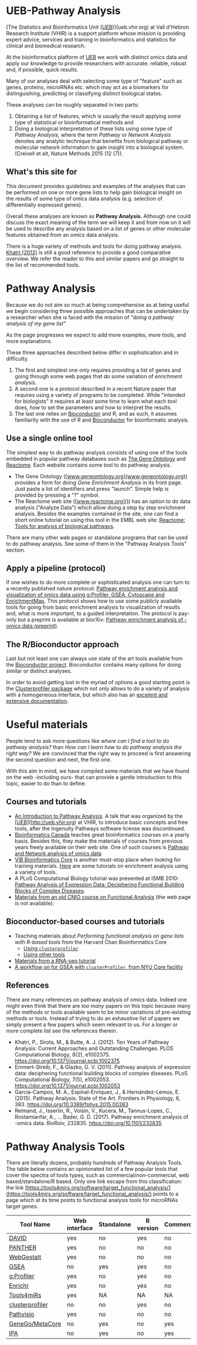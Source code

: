 # UEB-Pathway Analysis 

[The Statistics and Bioinformatics Unit ([UEB](http://ueb.vhir.org))](ueb.vhir.org)  at Vall d'Hebron Research Institute (VHIR) is a support platform whose mission is providing expert advice, services and training in bioinformatics and statistics for clinical and biomedical research.

At the bioinformatics platform of [UEB](http://ueb.vhir.org) we work with distinct omics data and apply our knowledge to provide researchers with accurate. reliable, robust and, if possible, quick results.

Many of our analyses deal with selecting some type of "feature" such as genes, proteins, microRNAs etc. which may act as a biomarkers for distinguishing, predicting or classifying distinct biological states. 

These analyses can be roughly separated in two parts: 
1. Obtaining a list of features, which is usually the result applying some type of statistical or bioinformatical methods and 
2. Doing a biological interpretation of these lists using some type of *Pathway Analysis*, where the term *Pathway* or *Network Analysis* denotes any analytic technique that benefits from biological pathway or molecular network information to gain insight into a biological system. (Creixell et alt, Nature Methods 2015 (12 (7)). 


## What's this site for

This document provides guidelines and examples of the analyses that can be performed on one or more gene lists to help gain biological insight on the results of some type of omics data analysis (e.g. selection of differentially expressed genes). 

Overall these analyses are known as **Pathway Analysis**. Although one could discuss the exact meaning of the term we will keep it and from now on it will be used to describe any analysis based on a list of genes or other molecular features obtained from an omics data analysis.

There is a huge variety of methods and tools for doing pathway analysis. [Khatri (2012)](https://journals.plos.org/ploscompbiol/article?id=10.1371/journal.pcbi.1002375) is still a good reference to provide a good comparative overview. We refer the reader to this and similar papers and go straight to the list of recommended tools.

# Pathway Analysis

Because we do not aim so much at being comprehensive as at being useful we begin considering three possible approaches that can be undertaken by a researcher when she is faced with the mission of *"doing a pathway analysis of my gene list"* 

As the page progresses we expect to add more examples, more tools, and more explanations.

These three approaches described below differ in sophistication and in difficulty. 

1. The first and simplest one only requires providing a list of genes and going through some web pages that do some variation of *enrichment analysis*. 
2. A second one is a protocol described in a recent Nature paper that requires using a variety of programs to be completed. While "intended for biologists" it requires at least some time to learn what each tool does, how to set the parameters and how to interpret the results.
3. The last one relies on [Bioconductor](http://bioconductor.org) and R, and as such, it assumes familiarity with the use of R and [Bioconductor](http://bioconductor.org) for bioinformatic analysis.

## Use a single online tool

The simplest way to do pathway analysis consists of using one of the tools embedded in popular pathway databases such as [The Gene Ontology](www.geneontology.org) and [Reactome](www.reactome.org). Each website contains some tool to do pathway analysis.

  - The Gene Ontology ([www.geneontology.org](www.geneontology.org)) provides a form for doing *Gene Enrichment Analysis* in its front page. Just paste a list of identifiers and press "launch". Simple help is provided by pressing a "?" symbol.
  - The Reactome web site ([www.reactome.org]()) has an option to do data analysis ("Analyze Data") which allow doing a step by step enrichment analysis. Besides the examples contained in the site, one can find a short online tutorial on using this tool in the EMBL web site: [Reactome: Tools for analysis of biological pathways](https://www.ebi.ac.uk/training/online/course/reactome-tools-analysis-biological-pathways).

There are many other web pages or standalone programs that can be used to do pathway analysis. See some of them in the "Pathway Analysis Tools" section.

## Apply a pipeline (protocol)

If one wishes to do more complete or sophisticated analysis one can turn to a recently published nature protocol: [Pathway enrichment analysis and visualization of omics data using g:Profiler, GSEA, Cytoscape and EnrichmentMap](https://www.nature.com/articles/s41596-018-0103-9). This protocol shows how to use some publicly available tools for going from basic enrichment analysis to visualization of results and, what is more important, to a guided interpretation. The protocol is pay-only but a preprint is available at biorXiv: [Pathway enrichment analysis of -omics data (preprint)](https://www.biorxiv.org/content/biorxiv/early/2017/12/12/232835.full.pdf).

## The R/Bioconductor approach 

Last but not least one can always use state of the art tools available from the [Bioconductor project](http://bioconductor.org). Bioconductor contains many options for doing similar or distinct analyses. 

In order to avoid getting lost in the myriad of options a good starting point is the [Clusterprofiler package](https://www.bioconductor.org/packages/release/bioc/vignettes/clusterProfiler/inst/doc/clusterProfiler.html) which not only allows to do a variety of analysis with a homogeneous interface, but which also has an [excelent and extensive documentation](https://yulab-smu.github.io/clusterProfiler-book/).


# Useful materials

People tend to ask more questions like *where can I find a tool to do pathway analysis?* than  *How can I learn how to do pathway analysis the right way?* 
We are convinced that the right way to proceed is first answering the second question and next, the first one.

With this aim in mind, we have compiled some materials that we have found on the web -including ours- that can provide a gentle introduction to this topic, easier to do than to define.

## Courses and tutorials
* [An Introduction to Pathway Analysis](https://github.com/uebvhir/Pathway_Analysis-Guidelines/raw/master/Intro2PathwayAnalysis-LONG.pdf). A talk that was organized by the [[UEB](http://ueb.vhir.org)](http://ueb.vhir.org) at VHIR, to introduce basic concepts and free tools, after the Ingenuity Pathways software license was discontinued.
* [Bioinformatics Canada](www.bioinformatics.ca) teaches great bioinformatics courses on a yearly basis. Besides this, they make the materials of courses from previous years freely available on their web site. One of such courses is [Pathway and Network analysis of omics data]( https://bioinformatics.ca/workshops/pathway-and-network-analysis-of-omics-data/)  
* [VIB Bioinformatics Core](https://www.bits.vib.be/) is another must-stop place when looking for training materials. [Here](https://wiki.bits.vib.be/index.php/Functional_annotation_and_enrichment_analysis) are some tutorials on enrichment analysis using a variety of tools.
* A PLoS Computational Biology tutorial was presented at ISMB 2010: [Pathway Analysis of Expression Data: Deciphering Functional Building Blocks of Complex Diseases](https://www.ncbi.nlm.nih.gov/pmc/articles/PMC3102754/).
* [Materials from an old CNIO course on Functional Analysis](http://bioinfo.cnio.es/files/training/Functional_Analysis_Course/) (the web page is not available): 

## Bioconductor-based courses and tutorials

* Teaching materials about _Performing functional analysis on gene lists with R-based tools_ from the Harvard Chan Bioinformatics Core
  - [Using `clusterprofiler`](https://hbctraining.github.io/DGE_workshop_salmon/lessons/functional_analysis_2019.html)
  - [Using other tools](https://hbctraining.github.io/DGE_workshop/lessons/functional_analysis_other_methods.html)
* [Materials from a RNA-seq tutorial](https://bioconnector.github.io/workshops/r-rnaseq-airway.html)
* [A workflow on for GSEA with `clusterProfiler`, from NYU Core facility](https://learn.gencore.bio.nyu.edu/rna-seq-analysis/gene-set-enrichment-analysis/)



## References

There are many references on pathway analysis of omics data. Indeed one might even think that there are *too many* papers on this topic because many of the methods or tools available seem to be minor variations of pre-existing methods or tools. 
Instead of trying to do an exhaustive list of papers we simply present a few papers which seem relevant to us. For a longer or more complete list see the references therein.

* Khatri, P., Sirota, M., & Butte, A. J. (2012). Ten Years of Pathway Analysis: Current Approaches and Outstanding Challenges. PLOS Computational Biology, 8(2), e1002375. https://doi.org/10.1371/journal.pcbi.1002375
* Emmert-Streib, F., & Glazko, G. V. (2011). Pathway analysis of expression data: deciphering functional building blocks of complex diseases. PLoS Computational Biology, 7(5), e1002053. https://doi.org/10.1371/journal.pcbi.1002053
* García-Campos, M. A., Espinal-Enríquez, J., & Hernández-Lemus, E. (2015). Pathway Analysis: State of the Art. Frontiers in Physiology, 6, 383. https://doi.org/10.3389/fphys.2015.00383
* Reimand, J., Isserlin, R., Voisin, V., Kucera, M., Tannus-Lopes, C., Rostamianfar, A., … Bader, G. D. (2017). Pathway enrichment analysis of -omics data. BioRxiv, 232835. https://doi.org/10.1101/232835


# Pathway Analysis Tools

There are literally dozens, probably hundreds of Pathway Analysis Tools. The table below contains an opinionated list of a few popular tools that cover the spectra of tools types, such as commercial/non-commercial, web based/standalone/R based.
Only one link escape from this classification: the link [https://tools4mirs.org/software/target_functional_analysis/](https://tools4mirs.org/software/target_functional_analysis/) points to a page which at its time points to functional analysis tools for microRNAs target genes.

| **Tool Name**   | **Web interface** | **Standalone** | **R version** | **Commercial** |
|-----------------|-------------------|----------------|---------------|----------------|
| [DAVID](https://david\.ncifcrf\.gov/)           | yes               | no             | yes           | no             |
| [PANTHER](http://pantherdb\.org/)         | yes               | no             | no            | no             |
| [WebGestalt]( http://www\.webgestalt\.org/)      | yes               | no             | no            | no             |
| [GSEA](http://software\.broadinstitute\.org/gsea/index\.jsp)            | no                | yes            | yes           | no             |
| [g:Profiler](https://biit\.cs\.ut\.ee/gprofiler/gost)      | yes               | no             | yes           | no             |
| [Enrichr](https://amp\.pharm\.mssm\.edu/Enrichr/)         | yes               | no             | yes           | no             |
| [Tools4miRs](https://tools4mirs\.org/software/target_functional_analysis/)      | yes               | NA             | NA            | NA             |
| [clusterprofiler](https://bioconductor\.org/packages/release/bioc/html/clusterProfiler\.html) | no                | no             | yes           | no             |
| [Pathvisio](https://www\.pathvisio\.org/)       | yes               | no             | no            | no             |
| [GeneGo/MetaCore](https://portal\.genego\.com/) | no                | yes            | no            | yes            |
| [IPA](https://www\.qiagenbioinformatics\.com/products/ingenuity\-pathway\-analysis/)             | no                | yes            | no            | yes            |


